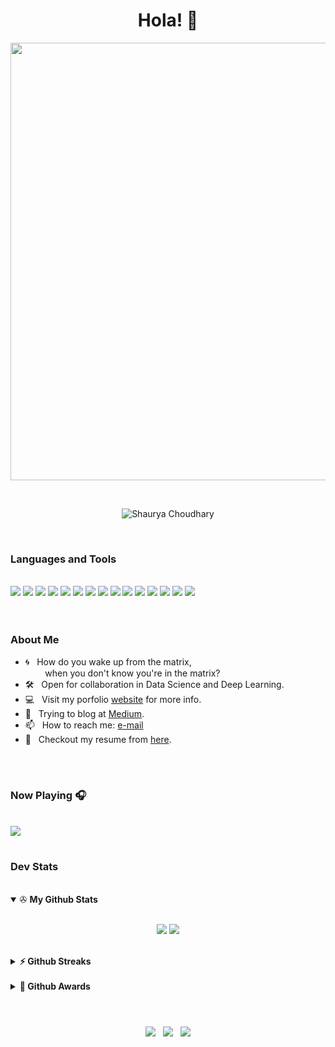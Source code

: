 <h1 align="center">Hola! 👋</h1>

<p align="center">
  <a href="https://github.com/shaurya-src" target="_blank">
    <img src="https://svg-banners.vercel.app/api?type=typeWriter&text1=print(%22Hello%20world!%20Shaurya%20here.%22)%20%F0%9F%91%A8%E2%80%8D%F0%9F%92%BB&width=700&height=100" width="700">
  </a>
</p>

<!-- <p align="center">
  <a href="https://www.shauryasrc.com" target="_blank">
    <img src="https://img.shields.io/badge/WWW.-shauryasrc.com-critical?style=flat-square&logo=saltstack&logoColor=white">
  </a>
  <a href="https://en.wikipedia.org/wiki/Homo_sapiens" target="_blank">
    <img src="https://img.shields.io/badge/Species-Homo_sapiens-success?style=flat-square&logo=mailchimp&logoColor=white">
  </a>
  <a href="https://en.wikipedia.org/wiki/Life" target="_blank">
    <img src="https://img.shields.io/badge/Status-Stable-success?style=flat-square&logo=gravatar&logoColor=white">
  </a>
  <a href="https://en.wikipedia.org/wiki/Computer_science" target="_blank">
    <img src="https://img.shields.io/badge/My%20jam-Computer%20Science-critical?style=flat-square&logo=electron&logoColor=white">
  </a>
</p>

<p align="center">
  <img src="https://img.shields.io/badge/macOS-Ventura-292e33?style=flat-square&logo=apple&logoColor=ffffff">
  <img src="https://img.shields.io/badge/Windows-11-292e33?style=flat-square&logo=windows&logoColor=ffffff">
  <img src="https://img.shields.io/badge/Android-Studio-292e33?style=flat-square&logo=android-studio&logoColor=fff">
  <img src="https://img.shields.io/badge/Browser-Chrome-292e33?style=flat-square&logo=google-chrome&logoColor=fff">
  <img src="https://img.shields.io/badge/Browser-Brave-292e33?style=flat-square&logo=brave&logoColor=fff">
</p> -->

<br>

<p align="center">
  <img src="https://komarev.com/ghpvc/?username=shaurya-src&style=for-the-badge" alt="Shaurya Choudhary" />
</p>

<br>

### Languages and Tools

<br>

<div>
  <img src="https://img.shields.io/badge/-Flutter-292e33?style=for-the-badge&logo=flutter&color=blue"/> 
  <img src="https://img.shields.io/badge/-TensorFlow-292e33?style=for-the-badge&logo=tensorflow&color=white"/> 
  <img src="https://img.shields.io/badge/-pytorch-292e33?style=for-the-badge&logo=pytorch&color=purple"/> 
  <img src="https://img.shields.io/badge/-django-292e33?style=for-the-badge&logo=django&color=darkgreen"/> 
  <img src="https://img.shields.io/badge/-flask-292e33?style=for-the-badge&logo=flask&color=darkcyan"/> 
    <img src="https://img.shields.io/badge/-selenium-292e33?style=for-the-badge&logo=selenium&color=grey"/> 
  <img src="https://img.shields.io/badge/-Python-292e33?style=for-the-badge&logo=python&color=darkblue"/> 
  <img src="https://img.shields.io/badge/-Java-292e33?style=for-the-badge&logo=oracle&color=black"/> 
  <img src="https://img.shields.io/badge/-Dart-292e33?style=for-the-badge&logo=dart&color=navy"/> 
  <img src="https://img.shields.io/badge/-JavaScript-292e33?style=for-the-badge&logo=javascript"/> 
  <img src="https://img.shields.io/badge/-HTML-292e33?style=for-the-badge&logo=html5&color=yellow"/> 
  <img src="https://img.shields.io/badge/-CSS-292e33?style=for-the-badge&logo=css3&color=orange"/>
  <img src="https://img.shields.io/badge/-mysql-292e33?style=for-the-badge&logo=mysql&color=lightblue"/>
  <img src="https://img.shields.io/badge/-git-292e33?style=for-the-badge&logo=git&color=white"/>
  <img src="https://img.shields.io/badge/-linux-292e33?style=for-the-badge&logo=linux&color=black"/> 
</div>

<br>
<br>

### About Me

- 🌀 &nbsp; How do you wake up from the matrix, <br> 
     &nbsp; &nbsp; &nbsp; &nbsp; when you don't know you're in the matrix?<br>
- 🛠 &nbsp; Open for collaboration in Data Science and Deep Learning. <br>
- 💻 &nbsp; Visit my porfolio [website](https://www.shauryasrc.com/) for more info. <br>
- 💬 &nbsp; Trying to blog at [Medium](https://shaurya-src.medium.com/). <br>
- 📫 &nbsp; How to reach me: [e-mail](mailto:shaurya.src@gmail.com) <br>
- 📝 &nbsp; Checkout my resume from [here](https://github.com/shaurya-src/shaurya-src/blob/main/Assets/ShauryaResume.pdf).

<br>

#

### Now Playing 🎧 
<br>

<a href="https://spotify-github-profile.vercel.app/api/view?uid=214zuzj6g7ndx46cmed74tymq&redirect=true" > 
  <img src="https://spotify-github-profile.vercel.app/api/view?uid=214zuzj6g7ndx46cmed74tymq&cover_image=true&theme=novatorem&show_offline=false&background_color=121212&bar_color_cover=true&bar_color=53b14f"/> 
</a>

#

### Dev Stats
<br>
<details open>
 <summary> ✇ <b>My Github Stats</b> </summary>
<br>
<p align = "center">
  <img src = "https://github-readme-stats.vercel.app/api?username=shaurya-src&show_icons=true&theme=tokyonight&include_all_commits=true&count_private=true&line_height=27">
  <img src = "https://github-readme-stats.vercel.app/api/top-langs/?username=shaurya-src&hide=TeX,HTML,Makefile,C,CSS&theme=tokyonight&langs_count=3">
</p>
</details> <br>

<details>
  <summary><b>⚡ Github Streaks</b></summary>
  <img height="200em" src="https://github-readme-streak-stats.herokuapp.com/?user=shaurya-src&hide_border=true" />
</details> <br>

<details>
  <summary><b>🚀 Github Awards</b></summary>
  <img src = "https://github-profile-trophy.vercel.app/?username=shaurya-src">
</details> <br>

#

<div align="center">

  <a>
    <img src="https://img.shields.io/badge/-Email-292e33?style=for-the-badge&logo=gmail"/> 
  </a> &nbsp;
  <a>
    <img src="https://img.shields.io/badge/-Linkedin-292e33?style=for-the-badge&logo=linkedin"/> 
  </a> &nbsp;
  <a>
    <img src="https://img.shields.io/badge/-Instagram-292e33?style=for-the-badge&logo=instagram"/>
  </a>

</div>

